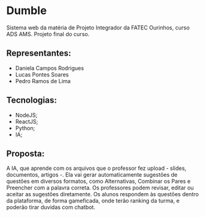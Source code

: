 # Dumble

Sistema web da matéria de Projeto Integrador da FATEC Ourinhos, curso ADS AMS.
Projeto final do curso.

## Representantes:
* Daniela Campos Rodrigues 
* Lucas Pontes Soares
* Pedro Ramos de Lima

## Tecnologias:
* NodeJS;
* ReactJS;
* Python;
* IA;

## Proposta:

A IA, que aprende com os arquivos que o professor fez upload - slides, documentos, artigos -. Ela vai gerar automaticamente sugestões de questões em diversos formatos, como Alternativas, Combinar os Pares e Preencher com a palavra correta. Os professores podem revisar, editar ou aceitar as sugestões diretamente. Os alunos respondem às questões dentro da plataforma, de forma gameficada, onde terão ranking da turma, e poderão tirar duvidas com chatbot.